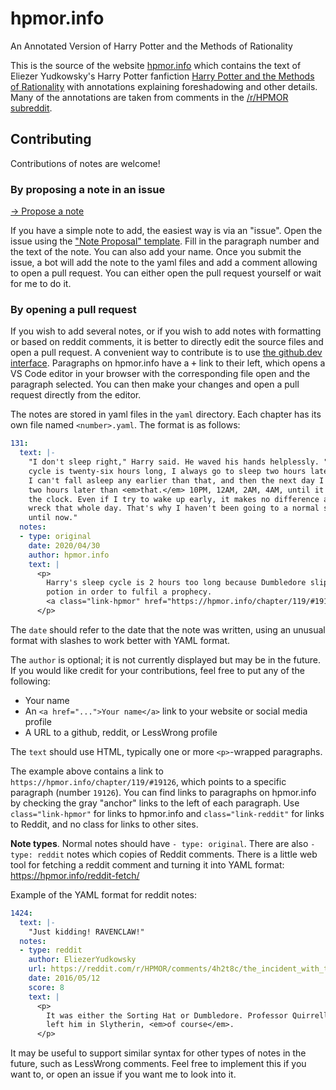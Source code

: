 # hpmor.info
An Annotated Version of Harry Potter and the Methods of Rationality

This is the source of the website [hpmor.info](https://hpmor.info) which contains the text of Eliezer Yudkowsky's Harry Potter fanfiction [Harry Potter and the Methods of Rationality](http://www.hpmor.com) with annotations explaining foreshadowing and other details. Many of the annotations are taken from comments in the [/r/HPMOR subreddit](https://www.reddit.com/r/HPMOR/).

## Contributing

Contributions of notes are welcome! 

### By proposing a note in an issue

[&rarr; Propose a note](https://github.com/DominikPeters/hpmor.info/issues/new?assignees=&labels=note-proposal&projects=&template=note-proposal.yml&title=%5BNote+Proposal%5D+)

If you have a simple note to add, the easiest way is via an "issue".
Open the issue using the ["Note Proposal" template](https://github.com/DominikPeters/hpmor.info/issues/new?assignees=&labels=note-proposal&projects=&template=note-proposal.yml&title=%5BNote+Proposal%5D+).
Fill in the paragraph number and the text of the note. You can also add your name.
Once you submit the issue, a bot will add the note to the yaml files and add a comment allowing to open a pull request. You can either open the pull request yourself or wait for me to do it.

### By opening a pull request

If you wish to add several notes, or if you wish to add notes with formatting or based on reddit comments, it is better to directly edit the source files and open a pull request. A convenient way to contribute is to use [the github.dev interface](https://github.dev/DominikPeters/hpmor.info). Paragraphs on hpmor.info have a <kbd>+</kbd> link to their left, which opens a VS Code editor in your browser with the corresponding file open and the paragraph selected. You can then make your changes and open a pull request directly from the editor.

The notes are stored in yaml files in the `yaml` directory. Each chapter has its own file named `<number>.yaml`. The format is as follows:

```yaml
131:
  text: |-
    "I don't sleep right," Harry said. He waved his hands helplessly. "My sleep
    cycle is twenty-six hours long, I always go to sleep two hours later, every day.
    I can't fall asleep any earlier than that, and then the next day I go to sleep
    two hours later than <em>that.</em> 10PM, 12AM, 2AM, 4AM, until it goes around
    the clock. Even if I try to wake up early, it makes no difference and I'm a
    wreck that whole day. That's why I haven't been going to a normal school up
    until now."
  notes:
  - type: original
    date: 2020/04/30
    author: hpmor.info
    text: |
      <p>
        Harry's sleep cycle is 2 hours too long because Dumbledore slipped him a
        potion in order to fulfil a prophecy.
        <a class="link-hpmor" href="https://hpmor.info/chapter/119/#19126">Chapter 119</a>
      </p>
```
The `date` should refer to the date that the note was written, using an unusual format with slashes to work better with YAML format. 

The `author` is optional; it is not currently displayed but may be in the future. If you would like credit for your contributions, feel free to put any of the following:
- Your name
- An `<a href="...">Your name</a>` link to your website or social media profile
- A URL to a github, reddit, or LessWrong profile

The `text` should use HTML, typically one or more `<p>`-wrapped paragraphs.

The example above contains a link to `https://hpmor.info/chapter/119/#19126`, which points to a specific paragraph (number `19126`). You can find links to paragraphs on hpmor.info by checking the gray "anchor" links to the left of each paragraph. Use `class="link-hpmor"` for links to hpmor.info and `class="link-reddit"` for links to Reddit, and no class for links to other sites.

**Note types**. Normal notes should have `- type: original`. There are also `- type: reddit` notes which copies of Reddit comments. There is a little web tool for fetching a reddit comment and turning it into YAML format: https://hpmor.info/reddit-fetch/ 

Example of the YAML format for reddit notes:

```yaml
1424:
  text: |-
    "Just kidding! RAVENCLAW!"
  notes:
  - type: reddit
    author: EliezerYudkowsky
    url: https://reddit.com/r/HPMOR/comments/4h2t8c/the_incident_with_the_sorting_hat_spoilers_all/d3312wg/
    date: 2016/05/12
    score: 8
    text: |
      <p>
        It was either the Sorting Hat or Dumbledore. Professor Quirrell would have
        left him in Slytherin, <em>of course</em>.
      </p>
```

It may be useful to support similar syntax for other types of notes in the future, such as LessWrong comments. Feel free to implement this if you want to, or open an issue if you want me to look into it.
